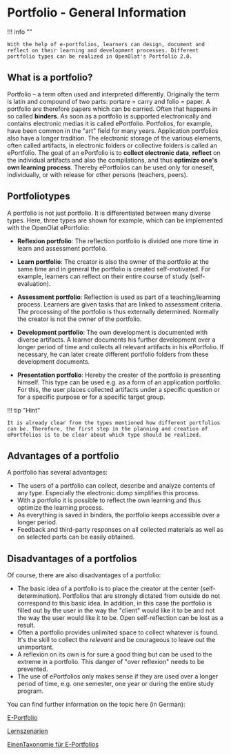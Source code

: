 # Portfolio - General Information

!!! info ""

    With the help of e-portfolios, learners can design, document and reflect on their learning and development processes. Different portfolio types can be realized in OpenOlat's Portfolio 2.0.

## What is a portfolio?

Portfolio – a term often used and interpreted differently. Originally the term is latin and compound of two parts: portare = carry and folio = paper. A portfolio are therefore papers which can be carried. Often that happens in so called **binders**. As soon as a portfolio is supported electronically and contains electronic medias it is called ePortfolio. Portfolios, for example, have been common in the "art" field for many years. Application portfolios also have a longer tradition. The electronic storage of the various elements, often called artifacts, in electronic folders or collective folders is called an ePortfolio. The goal of an ePortfolio is to **collect electronic data**, **reflect** on the individual artifacts and also the compilations, and thus **optimize one's own learning process**. Thereby ePortfolios can be used only for oneself, individually, or with release for other persons (teachers, peers).

## Portfoliotypes

A portfolio is not just portfolio. It is differentiated between many diverse types. Here, three types are shown for example, which can be implemented with the OpenOlat ePortfolio:

  * **Reflexion portfolio**: The reflection portfolio is divided one more time in learn and assessment portfolio.
  
  * **Learn portfolio**: The creator is also the owner of the portfolio at the same time and in general the portfolio is created self-motivated. For example, learners can reflect on their entire course of study (self-evaluation).
  
  * **Assessment portfolio**: Reflection is used as part of a teaching/learning process. Learners are given tasks that are linked to assessment criteria. The processing of the portfolio is thus externally determined. Normally the creator is not the owner of the portfolio. 
  
  * **Development portfolio**: The own development is documented with diverse artifacts. A learner documents his further development over a longer period of time and collects all relevant artifacts in his ePortfolio. If necessary, he can later create different portfolio folders from these development documents.  

  * **Presentation portfolio**: Hereby the creater of the portfolio is presenting himself. This type can be used e.g. as a form of an application portfolio. For this, the user places collected artifacts under a specific question or for a specific purpose or for a specific target group.  
  

!!! tip "Hint"

    It is already clear from the types mentioned how different portfolios can be. Therefore, the first step in the planning and creation of ePortfolios is to be clear about which type should be realized.

## Advantages of a portfolio

A portfolio has several advantages:

  * The users of a portfolio can collect, describe and analyze contents of any type. Especially the electronic dump simplifies this process. 
  * With a portfolio it is possible to reflect the own learning and thus optimize the learning process. 
  * As everything is saved in binders, the portfolio keeps accessible over a longer period.
  * Feedback and third-party responses on all collected materials as well as on selected parts can be easily obtained.

## Disadvantages of a portfolios

Of course, there are also disadvantages of a portfolio:

  * The basic idea of a portfolio is to place the creator at the center (self-determination). Portfolios that are strongly dictated from outside do not correspond to this basic idea. In addition, in this case the portfolio is filled out by the user in the way the "client" would like it to be and not the way the user would like it to be. Open self-reflection can be lost as a result.
  * Often a portfolio provides unlimited space to collect whatever is found. It's the skill to collect the *relevant* and be courageous to leave out the unimportant. 
  * A reflexion on its own is for sure a good thing but can be used to the extreme in a portfolio. This danger of "over reflexion" needs to be prevented. 
  * The use of ePortfolios only makes sense if they are used over a longer period of time, e.g. one semester, one year or during the entire study program.

You can find further information on the topic here (in German):

[E-Portfolio](https://www.e-teaching.org/lehrszenarien/pruefung/pruefungsform/eportfolio/)

[Lernszenarien](https://www.e-teaching.org/lehrszenarien/pruefung/pruefungsform/eportfolio/)

[EinenTaxonomie für E-Portfolios](http://peter.baumgartner.name/wp-content/uploads/2012/12Baumgartner_2012_Eine-Taxonomie-fuer-E-Portfolios.pdf)

